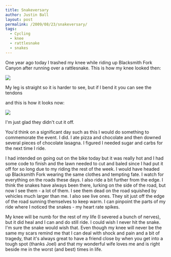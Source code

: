 ```yaml
---
title: Snakeversary
author: Justin Ball
layout: post
permalink: /2009/08/23/snakeversary/
tags:
  - Cycling
  - knee
  - rattlesnake
  - snakes
---
```

One year ago today I trashed my knee while riding up Blacksmith Fork Canyon after running over a rattlesnake. This is how my knee looked then:

<img class="scale-image" src="/images/posts/2008/09/2008-08-22-09-57-19.jpg" />

My leg is straight so it is harder to see, but if I bend it you can see the tendons

and this is how it looks now:

<img class="scale-image" src="/images/posts/2009/08/IMG_7209.jpg" />

I'm just glad they didn't cut it off.

You'd think on a significant day such as this I would do something to commemorate the event. I did. I ate pizza and chocolate and then downed several pieces of chocolate lasagna. I figured I needed sugar and carbs for the next time I ride.

I had intended on going out on the bike today but it was really hot and I had some code to finish and the lawn needed to cut and baled since I had put it off for so long due to my riding the rest of the week. I would have headed up Blacksmith Fork wearing the same clothes and tempting fate. I watch for everything on the roads these days. I also ride a bit further from the edge. I think the snakes have always been there, lurking on the side of the road, but now I see them - a lot of them. I see them dead on the road squished by vehicles much larger than me. I also see live ones. They sit just off the edge of the road sunning themselves to keep warm. I can pinpoint the parts of my ride where I noticed the snakes - my heart rate spikes.

My knee will be numb for the rest of my life (I severed a bunch of nerves), but it did heal and I can and do still ride. I could wish I never hit the snake. I'm sure the snake would wish that. Even though my knee will never be the same my scars remind me that I can deal with shock and pain and a bit of tragedy, that it's always great to have a friend close by when you get into a tough spot (thanks Joel) and that my wonderful wife loves me and is right beside me in the worst (and best) times in life.